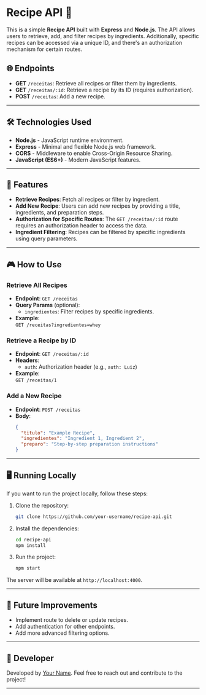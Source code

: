 # Recipe API 🍳

This is a simple **Recipe API** built with **Express** and **Node.js**. The API allows users to retrieve, add, and filter recipes by ingredients. Additionally, specific recipes can be accessed via a unique ID, and there's an authorization mechanism for certain routes.

## 🌐 Endpoints

- **GET** `/receitas`: Retrieve all recipes or filter them by ingredients.
- **GET** `/receitas/:id`: Retrieve a recipe by its ID (requires authorization).
- **POST** `/receitas`: Add a new recipe.

---

## 🛠️ Technologies Used

- **Node.js** - JavaScript runtime environment.
- **Express** - Minimal and flexible Node.js web framework.
- **CORS** - Middleware to enable Cross-Origin Resource Sharing.
- **JavaScript (ES6+)** - Modern JavaScript features.

---

## 🚀 Features

- **Retrieve Recipes**: Fetch all recipes or filter by ingredient.
- **Add New Recipe**: Users can add new recipes by providing a title, ingredients, and preparation steps.
- **Authorization for Specific Routes**: The `GET /receitas/:id` route requires an authorization header to access the data.
- **Ingredient Filtering**: Recipes can be filtered by specific ingredients using query parameters.

---

## 🎮 How to Use

### **Retrieve All Recipes**

- **Endpoint**: `GET /receitas`
- **Query Params** (optional):  
  - `ingredientes`: Filter recipes by specific ingredients.
- **Example**:  
  `GET /receitas?ingredientes=whey`

### **Retrieve a Recipe by ID**

- **Endpoint**: `GET /receitas/:id`
- **Headers**:  
  - `auth`: Authorization header (e.g., `auth: Luiz`)
- **Example**:  
  `GET /receitas/1`

### **Add a New Recipe**

- **Endpoint**: `POST /receitas`
- **Body**:
    ```json
    {
      "titulo": "Example Recipe",
      "ingredientes": "Ingredient 1, Ingredient 2",
      "preparo": "Step-by-step preparation instructions"
    }
    ```

---

## 🖥️ Running Locally

If you want to run the project locally, follow these steps:

1. Clone the repository:

    ```bash
    git clone https://github.com/your-username/recipe-api.git
    ```

2. Install the dependencies:

    ```bash
    cd recipe-api
    npm install
    ```

3. Run the project:

    ```bash
    npm start
    ```

The server will be available at `http://localhost:4000`.

---

## 📝 Future Improvements

- Implement route to delete or update recipes.
- Add authentication for other endpoints.
- Add more advanced filtering options.

---

## 👤 Developer

Developed by [Your Name](https://github.com/luuizfernando). Feel free to reach out and contribute to the project!

---
